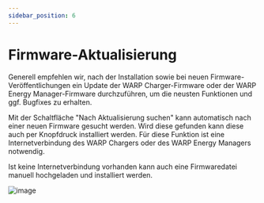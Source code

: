 ```yaml
---
sidebar_position: 6
---
```


# Firmware-Aktualisierung

Generell empfehlen wir, nach der Installation sowie bei neuen Firmware-Veröffentlichungen
ein Update der WARP Charger-Firmware oder der WARP Energy Manager-Firmware
durchzuführen, um die neusten Funktionen und ggf. Bugfixes zu erhalten.

Mit der Schaltfläche "Nach Aktualisierung suchen" kann automatisch nach einer neuen Firmware gesucht werden.
Wird diese gefunden kann diese auch per Knopfdruck installiert werden. Für diese Funktion ist eine Internetverbindung
des WARP Chargers oder des WARP Energy Managers notwendig.

Ist keine Internetverbindung vorhanden kann auch eine Firmwaredatei manuell hochgeladen und installiert werden.

![image](/img/first_steps/firmware_update.png)
